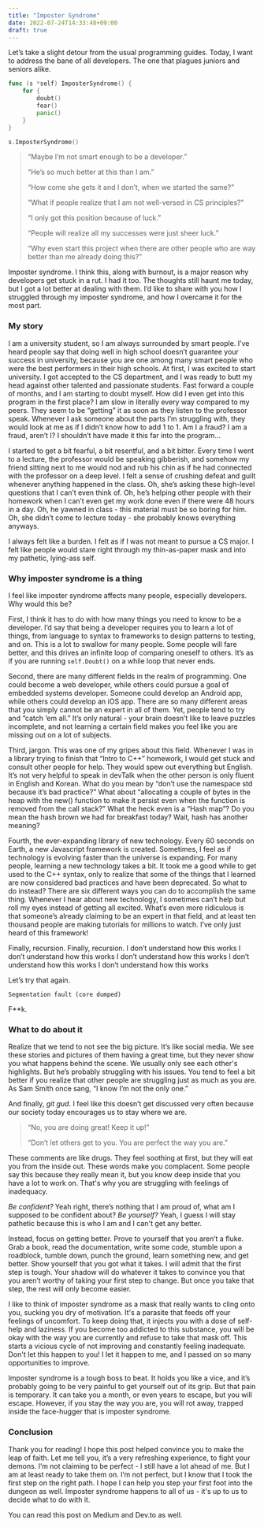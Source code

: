 ```yaml
---
title: "Imposter Syndrome"
date: 2022-07-24T14:33:48+09:00
draft: true
---
```


Let’s take a slight detour from the usual programming guides. Today, I want to address the bane of all developers. The one that plagues juniors and seniors alike.

```go
func (s *self) ImposterSyndrome() {
    for {
        doubt()
        fear()
        panic()
    }
}

s.ImposterSyndrome()
```

> “Maybe I’m not smart enough to be a developer.”
> 
> “He’s so much better at this than I am.” 
> 
> “How come she gets it and I don’t, when we started the same?” 
> 
> “What if people realize that I am not well-versed in CS principles?” 
> 
> “I only got this position because of luck.” 
> 
> “People will realize all my successes were just sheer luck.” 
> 
> “Why even start this project when there are other people who are way better than me already doing this?”

Imposter syndrome. I think this, along with burnout, is a major reason why developers get stuck in a rut. I had it too. The thoughts still haunt me today, but I got a lot better at dealing with them. I’d like to share with you how I struggled through my imposter syndrome, and how I overcame it for the most part.

### My story

I am a university student, so I am always surrounded by smart people. I’ve heard people say that doing well in high school doesn’t guarantee your success in university, because you are one among many smart people who were the best performers in their high schools. At first, I was excited to start university. I got accepted to the CS department, and I was ready to butt my head against other talented and passionate students. Fast forward a couple of months, and I am starting to doubt myself. How did I even get into this program in the first place? I am slow in literally every way compared to my peers. They seem to be “getting” it as soon as they listen to the professor speak. Whenever I ask someone about the parts I’m struggling with, they would look at me as if I didn’t know how to add 1 to 1. Am I a fraud? I am a fraud, aren’t I? I shouldn’t have made it this far into the program…

I started to get a bit fearful, a bit resentful, and a bit bitter. Every time I went to a lecture, the professor would be speaking gibberish, and somehow my friend sitting next to me would nod and rub his chin as if he had connected with the professor on a deep level. I felt a sense of crushing defeat and guilt whenever anything happened in the class. Oh, she’s asking these high-level questions that I can’t even think of. Oh, he’s helping other people with their homework when I can’t even get my work done even if there were 48 hours in a day. Oh, he yawned in class - this material must be so boring for him. Oh, she didn’t come to lecture today - she probably knows everything anyways.

I always felt like a burden. I felt as if I was not meant to pursue a CS major. I felt like people would stare right through my thin-as-paper mask and into my pathetic, lying-ass self.

### Why imposter syndrome is a thing

I feel like imposter syndrome affects many people, especially developers. Why would this be? 

First, I think it has to do with how many things you need to know to be a developer. I’d say that being a developer requires you to learn a lot of things, from language to syntax to frameworks to design patterns to testing, and on. This is a lot to swallow for many people. Some people will fare better, and this drives an infinite loop of comparing oneself to others. It’s as if you are running `self.Doubt()` on a while loop that never ends.

Second, there are many different fields in the realm of programming. One could become a web developer, while others could pursue a goal of embedded systems developer. Someone could develop an Android app, while others could develop an iOS app. There are so many different areas that you simply cannot be an expert in all of them. Yet, people tend to try and “catch ‘em all.” It’s only natural - your brain doesn’t like to leave puzzles incomplete, and not learning a certain field makes you feel like you are missing out on a lot of subjects.

Third, jargon. This was one of my gripes about this field. Whenever I was in a library trying to finish that “Intro to C++” homework, I would get stuck and consult other people for help. They would spew out everything but English. It’s not very helpful to speak in devTalk when the other person is only fluent in English and Korean. What do you mean by “don’t use the namespace std because it’s bad practice?” What about “allocating a couple of bytes in the heap with the new() function to make it persist even when the function is removed from the call stack?” What the heck even is a “Hash map”? Do you mean the hash brown we had for breakfast today? Wait, hash has another meaning?

Fourth, the ever-expanding library of new technology. Every 60 seconds on Earth, a new Javascript framework is created. Sometimes, I feel as if technology is evolving faster than the universe is expanding. For many people, learning a new technology takes a bit. It took me a good while to get used to the C++ syntax, only to realize that some of the things that I learned are now considered bad practices and have been deprecated. So what to do instead? There are six different ways you can do to accomplish the same thing. Whenever I hear about new technology, I sometimes can’t help but roll my eyes instead of getting all excited. What’s even more ridiculous is that someone’s already claiming to be an expert in that field, and at least ten thousand people are making tutorials for millions to watch. I’ve only just heard of this framework!

Finally, recursion. Finally, recursion. I don’t understand how this works I don’t understand how this works I don’t understand how this works I don’t understand how this works I don’t understand how this works

Let’s try that again.

`Segmentation fault (core dumped)`

F**k.

### What to do about it

Realize that we tend to not see the big picture. It’s like social media. We see these stories and pictures of them having a great time, but they never show you what happens behind the scene. We usually only see each other's highlights. But he’s probably struggling with his issues. You tend to feel a bit better if you realize that other people are struggling just as much as you are. As Sam Smith once sang, “I know I’m not the only one.”

And finally, *git gud*. I feel like this doesn’t get discussed very often because our society today encourages us to stay where we are. 

> “No, you are doing great! Keep it up!” 
> 
> “Don’t let others get to you. You are perfect the way you are.” 

These comments are like drugs. They feel soothing at first, but they will eat you from the inside out. These words make you complacent. Some people say this because they really mean it, but you know deep inside that you have a lot to work on. That's why you are struggling with feelings of inadequacy.

*Be confident?* Yeah right, there’s nothing that I am proud of, what am I supposed to be confident about? *Be yourself?* Yeah, I guess I will stay pathetic because this is who I am and I can't get any better.

Instead, focus on getting better. Prove to yourself that you aren’t a fluke. Grab a book, read the documentation, write some code, stumble upon a roadblock, tumble down, punch the ground, learn something new, and get better. Show yourself that you got what it takes. I will admit that the first step is tough. Your shadow will do whatever it takes to convince you that you aren’t worthy of taking your first step to change. But once you take that step, the rest will only become easier.

I like to think of imposter syndrome as a mask that really wants to cling onto you, sucking you dry of motivation. It's a parasite that feeds off your feelings of uncomfort. To keep doing that, it injects you with a dose of self-help and laziness. If you become too addicted to this substance, you will be okay with the way you are currently and refuse to take that mask off. This starts a vicious cycle of not improving and constantly feeling inadequate. Don't let this happen to you! I let it happen to me, and I passed on so many opportunities to improve.

Imposter syndrome is a tough boss to beat. It holds you like a vice, and it’s probably going to be very painful to get yourself out of its grip. But that pain is temporary. It can take you a month, or even years to escape, but you will escape. However, if you stay the way you are, you will rot away, trapped inside the face-hugger that is imposter syndrome.

### Conclusion

Thank you for reading! I hope this post helped convince you to make the leap of faith. Let me tell you, it’s a very refreshing experience, to fight your demons. I’m not claiming to be perfect - I still have a lot ahead of me. But I am at least ready to take them on. I’m not perfect, but I know that I took the first step on the right path. I hope I can help you step your first foot into the dungeon as well. Imposter syndrome happens to all of us - it's up to us to decide what to do with it.

You can read this post on Medium and Dev.to as well.
